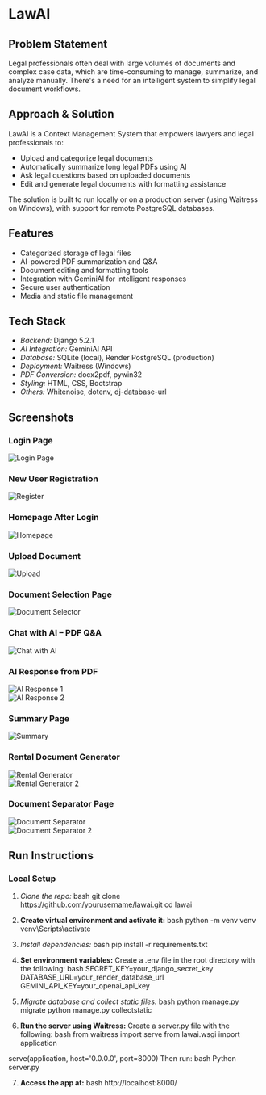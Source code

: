 # LawAI

## Problem Statement  
Legal professionals often deal with large volumes of documents and complex case data, which are time-consuming to manage, summarize, and analyze manually. There's a need for an intelligent system to simplify legal document workflows.

## Approach & Solution  
LawAI is a Context Management System that empowers lawyers and legal professionals to:  
- Upload and categorize legal documents  
- Automatically summarize long legal PDFs using AI  
- Ask legal questions based on uploaded documents  
- Edit and generate legal documents with formatting assistance  

The solution is built to run locally or on a production server (using Waitress on Windows), with support for remote PostgreSQL databases.

## Features  
- Categorized storage of legal files  
- AI-powered PDF summarization and Q&A  
- Document editing and formatting tools  
- Integration with GeminiAI for intelligent responses  
- Secure user authentication  
- Media and static file management  

## Tech Stack  
- *Backend:* Django 5.2.1  
- *AI Integration:* GeminiAI API  
- *Database:* SQLite (local), Render PostgreSQL (production)  
- *Deployment:* Waitress (Windows)  
- *PDF Conversion:* docx2pdf, pywin32  
- *Styling:* HTML, CSS, Bootstrap  
- *Others:* Whitenoise, dotenv, dj-database-url  

## Screenshots  

###  Login Page
![Login Page](screenshots/loginpage.png)

###  New User Registration
![Register](screenshots/NewUserRegister.png)

###  Homepage After Login
![Homepage](screenshots/Homepage.png)

###  Upload Document
![Upload](screenshots/uploadpage.png)

###  Document Selection Page
![Document Selector](screenshots/documentselectorpage.png)

###  Chat with AI – PDF Q&A
![Chat with AI](screenshots/chatwithAI.png)

###  AI Response from PDF
![AI Response 1](screenshots/responsefromAI.png)  
![AI Response 2](screenshots/responsefromAI-2.png)

###  Summary Page
![Summary](screenshots/summarypage.png)

###  Rental Document Generator
![Rental Generator](screenshots/rentaldocumentgeneratorpage.png)  
![Rental Generator 2](screenshots/rentaldocumentgeneratorpage-2.png)

###  Document Separator Page
![Document Separator](screenshots/documentseparatorpage.png)  
![Document Separator 2](screenshots/documentseparatorpage-2.png)

## Run Instructions

### Local Setup
1. *Clone the repo:*
   bash
   git clone https://github.com/yourusername/lawai.git
   cd lawai

2. **Create virtual environment and activate it:**
 bash
python -m venv venv
venv\Scripts\activate

3. *Install dependencies:*
bash
pip install -r requirements.txt

4. **Set environment variables:**
Create a .env file in the root directory with the following:
bash
SECRET_KEY=your_django_secret_key
DATABASE_URL=your_render_database_url
GEMINI_API_KEY=your_openai_api_key

5. *Migrate database and collect static files:*
bash
python manage.py migrate
python manage.py collectstatic

6. **Run the server using Waitress:**
Create a server.py file with the following:
bash
from waitress import serve
from lawai.wsgi import application

serve(application, host='0.0.0.0', port=8000)
Then run:
bash
Python server.py

7. **Access the app at:**
bash
http://localhost:8000/
